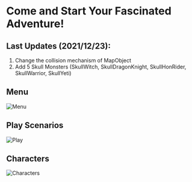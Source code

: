 # Come and Start Your Fascinated  Adventure!

## Last Updates (2021/12/23):
1. Change the collision mechanism of MapObject
2. Add 5 Skull Monsters (SkullWitch, SkullDragonKnight, SkullHonRider, SkullWarrior, SkullYeti)

## Menu
![Menu](https://github.com/as468579/JavaGame/blob/master/menu.gif)

## Play Scenarios
![Play](https://github.com/as468579/JavaGame/blob/master/playing.gif)

## Characters
![Characters](https://github.com/as468579/JavaGame/blob/master/characters.gif)

